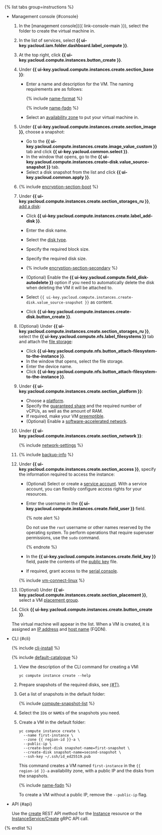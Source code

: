 {% list tabs group=instructions %}

- Management console {#console}


   1. In the [management console]({{ link-console-main }}), select the folder to create the virtual machine in.
   1. In the list of services, select **{{ ui-key.yacloud.iam.folder.dashboard.label_compute }}**.
   1. At the top right, click **{{ ui-key.yacloud.compute.instances.button_create }}**.
   1. Under **{{ ui-key.yacloud.compute.instances.create.section_base }}**:

      * Enter a name and description for the VM. The naming requirements are as follows:

         {% include [name-format](../name-format.md) %}

         {% include [name-fqdn](../compute/name-fqdn.md) %}

      * Select an [availability zone](../../overview/concepts/geo-scope.md) to put your virtual machine in.

   1. Under **{{ ui-key.yacloud.compute.instances.create.section_image }}**, choose a snapshot:

      * Go to the **{{ ui-key.yacloud.compute.instances.create.image_value_custom }}** tab and click **{{ ui-key.yacloud.common.select }}**.
      * In the window that opens, go to the **{{ ui-key.yacloud.compute.instances.create-disk.value_source-snapshot }}** tab.
      * Select a disk snapshot from the list and click **{{ ui-key.yacloud.common.apply }}**.

   
   1. {% include [encryption-section-boot](encryption-section-boot.md) %}


   1. Under **{{ ui-key.yacloud.compute.instances.create.section_storages_ru }}**, [add a disk](../../compute/operations/vm-create/create-from-disks.md):

      * Click **{{ ui-key.yacloud.compute.instances.create.label_add-disk }}**.
      * Enter the disk name.
      * Select the [disk type](../../compute/concepts/disk.md#disks_types).
      * Specify the required block size.
      * Specify the required disk size.

      
      * {% include [encryption-section-secondary](encryption-section-secondary.md) %}


      * (Optional) Enable the **{{ ui-key.yacloud.compute.field_disk-autodelete }}** option if you need to automatically delete the disk when deleting the VM it will be attached to.
      * Select `{{ ui-key.yacloud.compute.instances.create-disk.value_source-snapshot }}` as content.
      * Click **{{ ui-key.yacloud.compute.instances.create-disk.button_create }}**.

   
   1. (Optional) Under **{{ ui-key.yacloud.compute.instances.create.section_storages_ru }}**, select the **{{ ui-key.yacloud.compute.nfs.label_filesystems }}** tab and attach the [file storage](../../compute/concepts/filesystem.md):

      * Click **{{ ui-key.yacloud.compute.nfs.button_attach-filesystem-to-the-instance }}**.
      * In the window that opens, select the file storage.
      * Enter the device name.
      * Click **{{ ui-key.yacloud.compute.nfs.button_attach-filesystem-to-the-instance }}**.


   1. Under **{{ ui-key.yacloud.compute.instances.create.section_platform }}**:

      * Choose a [platform](../../compute/concepts/vm-platforms.md).
      * Specify the [guaranteed share](../../compute/concepts/performance-levels.md) and the required number of vCPUs, as well as the amount of RAM.
      * If required, make your VM [preemptible](../../compute/concepts/preemptible-vm.md).
      * (Optional) Enable a [software-accelerated network](../../compute/concepts/software-accelerated-network.md).

   1. Under **{{ ui-key.yacloud.compute.instances.create.section_network }}**:

      {% include [network-settings](network-settings.md) %}

   
   1. {% include [backup-info](backup-info.md) %}


   1. Under **{{ ui-key.yacloud.compute.instances.create.section_access }}**, specify the information required to access the instance:

      * (Optional) Select or create a [service account](../../iam/concepts/users/service-accounts.md). With a service account, you can flexibly configure access rights for your resources.
      * Enter the username in the **{{ ui-key.yacloud.compute.instances.create.field_user }}** field.

         {% note alert %}

         Do not use the `root` username or other names reserved by the operating system. To perform operations that require superuser permissions, use the `sudo` command.

         {% endnote %}

      * In the **{{ ui-key.yacloud.compute.instances.create.field_key }}** field, paste the contents of the [public key](../../compute/operations/vm-connect/ssh.md#creating-ssh-keys) file.
      * If required, grant access to the [serial console](../../compute/operations/serial-console/index.md).

      {% include [vm-connect-linux](../vm-connect-linux.md) %}

   1. (Optional) Under **{{ ui-key.yacloud.compute.instances.create.section_placement }}**, select a VM [placement group](../../compute/concepts/placement-groups.md).
   1. Click **{{ ui-key.yacloud.compute.instances.create.button_create }}**.

   The virtual machine will appear in the list. When a VM is created, it is assigned an [IP address](../../vpc/concepts/address.md) and [host name](../../vpc/concepts/address.md#fqdn) (FQDN).

- CLI {#cli}

   {% include [cli-install](../cli-install.md) %}

   {% include [default-catalogue](../default-catalogue.md) %}

   1. View the description of the CLI command for creating a VM:

      ```
      yc compute instance create --help
      ```

   1. Prepare snapshots of the required disks, see [{#T}](../../compute/operations/disk-control/create-snapshot.md).
   1. Get a list of snapshots in the default folder:

      {% include [compute-snapshot-list](../../compute/_includes_service/compute-snapshot-list.md) %}

   1. Select the `ID`s or `NAME`s of the snapshots you need.
   1. Create a VM in the default folder:

      ```
      yc compute instance create \
        --name first-instance \
        --zone {{ region-id }}-a \
        --public-ip \
        --create-boot-disk snapshot-name=first-snapshot \
        --create-disk snapshot-name=second-snapshot \
        --ssh-key ~/.ssh/id_ed25519.pub
      ```

      This command creates a VM named `first-instance` in the `{{ region-id }}-a` availability zone, with a public IP and the disks from the snapshots.

      {% include [name-fqdn](name-fqdn.md) %}

      To create a VM without a public IP, remove the `--public-ip` flag.


- API {#api}

   Use the [create](../../compute/api-ref/Instance/create.md) REST API method for the [Instance](../../compute/api-ref/Instance/) resource or the [InstanceService/Create](../../compute/api-ref/grpc/instance_service.md#Create) gRPC API call.

{% endlist %}
